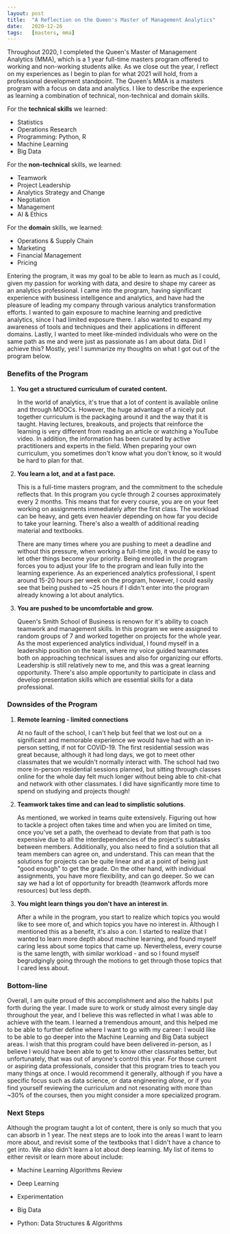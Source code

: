 ```yaml
---
layout: post
title:  "A Reflection on the Queen's Master of Management Analytics"
date:   2020-12-26
tags:	[masters, mma]
---
```

Throughout 2020, I completed the Queen's Master of Management Analytics (MMA), which is a 1 year full-time masters program offered to working and non-working students alike. As we close out the year, I reflect on my experiences as I begin to plan for what 2021 will hold, from a professional development standpoint. The Queen's MMA is a masters program with a focus on data and analytics.  I like to describe the experience as learning a combination of technical, non-technical and domain skills. 

For the **technical skills** we learned:

- Statistics
- Operations Research
- Programming: Python, R
- Machine Learning
- Big Data

For the **non-technical** skills, we learned:

- Teamwork
- Project Leadership
- Analytics Strategy and Change
- Negotiation
- Management
- AI & Ethics

For the **domain** skills, we learned:

* Operations & Supply Chain
* Marketing
* Financial Management
* Pricing

Entering the program, it was my goal to be able to learn as much as I could, given my passion for working with data, and desire to shape my career as an analytics professional. I came into the program, having significant experience with business intelligence and analytics, and have had the pleasure of leading my company through various analytics transformation efforts. I wanted to gain exposure to machine learning and predictive analytics, since I had limited exposure there. I also wanted to expand my awareness of tools and techniques and their applications in different domains. Lastly, I wanted to meet like-minded individuals who were on the same path as me and were just as passionate as I am about data. Did I achieve this? Mostly, yes! I summarize my thoughts on what I got out of the program below.

### Benefits of the Program

1. **You get a structured curriculum of curated content.** 

   In the world of analytics, it's true that a lot of content is available online and through MOOCs. However, the huge advantage of a nicely put together curriculum is the packaging around it and the way that it is taught. Having lectures, breakouts, and projects that reinforce the learning is very different from reading an article or watching a YouTube video. In addition, the information has been curated by active practitioners and experts in the field. When preparing your own curriculum, you sometimes don't know what you don't know, so it would be hard to plan for that.

2. **You learn a lot, and at a fast pace.**

   This is a full-time masters program, and the commitment to the schedule reflects that. In this program you cycle through 2 courses approximately every 2 months. This means that for every course, you are on your feet working on assignments immediately after the first class. The workload can be heavy, and gets even heavier depending on how far you decide to take your learning. There's also a wealth of additional reading material and textbooks. 

   There are many times where you are pushing to meet a deadline and without this pressure, when working a full-time job, it would be easy to let other things become your priority. Being enrolled in the program forces you to adjust your life to the program and lean fully into the learning experience. As an experienced analytics professional, I spent around 15-20 hours per week on the program, however, I could easily see that being pushed to ~25 hours if I didn't enter into the program already knowing a lot about analytics. 

3. **You are pushed to be uncomfortable and grow.**

   Queen's Smith School of Business is renown for it's ability to coach teamwork and management skills. In this program we were assigned to random groups of 7 and worked together on projects for the whole year. As the most experienced analytics individual, I found myself in a leadership position on the team, where my voice guided teammates both on approaching technical issues and also for organizing our efforts. Leadership is still relatively new to me, and this was a great learning opportunity. There's also ample opportunity to participate in class and develop presentation skills which are essential skills for a data professional.

### Downsides of the Program

1. **Remote learning - limited connections**

   At no fault of the school, I can't help but feel that we lost out on a significant and memorable experience we would have had with an in-person setting, if not for COVID-19. The first residential session was great because, although it had long days, we got to meet other classmates that we wouldn't normally interact with. The school had two more in-person residential sessions planned, but sitting through classes online for the whole day felt much longer without being able to chit-chat and network with other classmates. I did have significantly more time to spend on studying and projects though!

2. **Teamwork takes time and can lead to simplistic solutions**.

   As mentioned, we worked in teams quite extensively. Figuring out how to tackle a project often takes time and when you are limited on time, once you've set a path, the overhead to deviate from that path is too expensive due to all the interdependencies of the project's subtasks between members. Additionally, you also need to find a solution that all team members can agree on, and understand. This can mean that the solutions for projects can be quite linear and at a point of being just "good enough" to get the grade. On the other hand, with individual assignments, you have more flexibility, and can go deeper. So we can say we had a lot of opportunity for breadth (teamwork affords more resources) but less depth. 

3. **You might learn things you don't have an interest in**.

   After a while in the program,  you start to realize which topics you would like to see more of, and which topics you have no interest in. Although I mentioned this as a benefit, it's also a con. I started to realize that I wanted to learn more depth about machine learning, and found myself caring less about some topics that came up. Nevertheless, every course is the same length, with similar workload - and so I found myself begrudgingly going through the motions to get through those topics that I cared less about.

### Bottom-line 

Overall, I am quite proud of this accomplishment and also the habits I put forth during the year. I made sure to work or study almost every single day throughout the year, and I believe this was reflected in what I was able to achieve with the team. I learned a tremendous amount, and this helped me to be able to further define where I want to go with my career: I would like to be able to go deeper into the Machine Learning and Big Data subject areas. I wish that this program could have been delivered in-person, as I believe I would have been able to get to know other classmates better, but unfortunately, that was out of anyone's control this year. For those current or aspiring data professionals, consider that this program tries to teach you many things at once. I would recommend it generally, although if you have a specific focus such as data science, or data engineering *alone*, or if you find yourself reviewing the curriculum and not resonating with more than ~30% of the courses, then you might consider a more specialized program.  

### Next Steps

Although the program taught a lot of content, there is only so much that you can absorb in 1 year. The next steps are to look into the areas I want to learn more about, and revisit some of the textbooks that I didn't have a chance to get into. We also didn't learn a lot about deep learning. My list of items to either revisit or learn more about include:

- Machine Learning Algorithms Review

- Deep Learning

- Experimentation

- Big Data

- Python: Data Structures & Algorithms

  